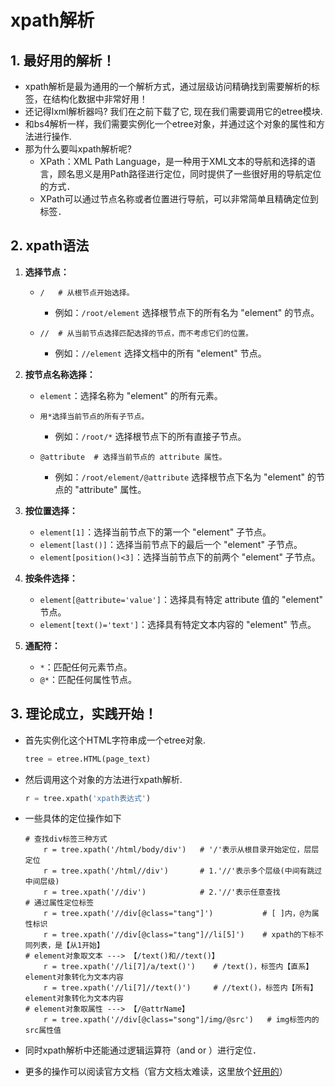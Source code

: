 # xpath解析

## 1. 最好用的解析！

-   xpath解析是最为通用的一个解析方式，通过层级访问精确找到需要解析的标签，在结构化数据中非常好用！
-   还记得lxml解析器吗? 我们在之前下载了它, 现在我们需要调用它的etree模块.
-   和bs4解析一样，我们需要实例化一个etree对象，并通过这个对象的属性和方法进行操作.
-   那为什么要叫xpath解析呢?
    -   XPath：XML Path Language，是一种用于XML文本的导航和选择的语言，顾名思义是用Path路径进行定位，同时提供了一些很好用的导航定位的方式．
    -   XPath可以通过节点名称或者位置进行导航，可以非常简单且精确定位到标签．

## 2. xpath语法

1.  **选择节点：**

    -   ```
        /   # 从根节点开始选择。
        ```

        -   例如：`/root/element` 选择根节点下的所有名为 "element" 的节点。

    -   ```
        //	# 从当前节点选择匹配选择的节点，而不考虑它们的位置。
        ```

        -   例如：`//element` 选择文档中的所有 "element" 节点。

2.  **按节点名称选择：**

    -   `element`：选择名称为 "element" 的所有元素。

    -   ```
        用*选择当前节点的所有子节点。
        ```

        -   例如：`/root/*` 选择根节点下的所有直接子节点。

    -   ```
        @attribute	# 选择当前节点的 attribute 属性。
        ```

        -   例如：`/root/element/@attribute` 选择根节点下名为 "element" 的节点的 "attribute" 属性。

3.  **按位置选择：**

    -   `element[1]`：选择当前节点下的第一个 "element" 子节点。
    -   `element[last()]`：选择当前节点下的最后一个 "element" 子节点。
    -   `element[position()<3]`：选择当前节点下的前两个 "element" 子节点。

4.  **按条件选择：**

    -   `element[@attribute='value']`：选择具有特定 attribute 值的 "element" 节点。
    -   `element[text()='text']`：选择具有特定文本内容的 "element" 节点。

5.  **通配符：**

    -   `*`：匹配任何元素节点。
    -   `@*`：匹配任何属性节点。

## 3. 理论成立，实践开始！

-   首先实例化这个HTML字符串成一个etree对象.

    ```py
    tree = etree.HTML(page_text)
    ```

-   然后调用这个对象的方法进行xpath解析.

    ```py
    r = tree.xpath('xpath表达式')
    ```

-   一些具体的定位操作如下

    ```
    # 查找div标签三种方式
    	r = tree.xpath('/html/body/div')   # '/'表示从根目录开始定位，层层定位
        r = tree.xpath('/html//div')	   # 1.'//'表示多个层级(中间有跳过中间层级)
        r = tree.xpath('//div')			   # 2.'//'表示任意查找
    # 通过属性定位标签
    	r = tree.xpath('//div[@class="tang"]') 		     # [ ]内，@为属性标识
        r = tree.xpath('//div[@class="tang"]//li[5]')    # xpath的下标不同列表，是【从1开始】
    # element对象取文本 ---> 【/text()和//text()】
        r = tree.xpath('//li[7]/a/text()')	  # /text()，标签内【直系】element对象转化为文本内容
        r = tree.xpath('//li[7]//text()')	  # //text()，标签内【所有】element对象转化为文本内容
    # element对象取属性 ---> 【/@attrName】
    	r = tree.xpath('//div[@class="song"]/img/@src')	  # img标签内的src属性值
    ```

-   同时xpath解析中还能通过逻辑运算符（and or ）进行定位．
-   更多的操作可以阅读官方文档（官方文档太难读，这里放个[好用的](https://cnblogs.com/my_captain/p/7490292.html)）



